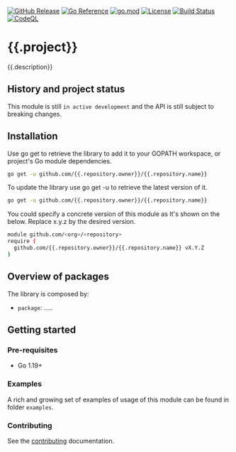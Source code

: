 [![GitHub Release](https://img.shields.io/github/v/release/{{.repository.owner}}/{{.repository.name}})](https://github.com/{{.repository.owner}}/{{.repository.name}}/releases)
[![Go Reference](https://pkg.go.dev/badge/github.com/{{.repository.owner}}/{{.repository.name}}.svg)](https://pkg.go.dev/github.com/{{.repository.owner}}/{{.repository.name}})
[![go.mod](https://img.shields.io/github/go-mod/go-version/{{.repository.owner}}/{{.repository.name}})](go.mod)
[![License](https://img.shields.io/badge/License-Apache_2.0-blue.svg)](https://img.shields.io/github/license/{{.repository.owner}}/{{.repository.name}})
[![Build Status](https://img.shields.io/github/actions/workflow/status/{{.repository.owner}}/{{.repository.name}}/build.yml?branch=main)](https://github.com/{{.repository.owner}}/{{.repository.name}}/actions?query=workflow%3ABuild+branch%3Amain)
[![CodeQL](https://github.com/{{.repository.owner}}/{{.repository.name}}/actions/workflows/codeql.yml/badge.svg?branch=main)](https://github.com/{{.repository.owner}}/{{.repository.name}}/actions/workflows/codeql.yml)

# {{.project}}

{{.description}}

## History and project status

This module is still `in active development` and the API is still subject to breaking changes.

## Installation

Use go get to retrieve the library to add it to your GOPATH workspace, or project's Go module dependencies.

```bash
go get -u github.com/{{.repository.owner}}/{{.repository.name}}
```

To update the library use go get -u to retrieve the latest version of it.

```bash
go get -u github.com/{{.repository.owner}}/{{.repository.name}}
```

You could specify a concrete version of this module as It's shown on the below. Replace x.y.z by the desired version.

```bash
module github.com/<org>/<repository>
require ( 
  github.com/{{.repository.owner}}/{{.repository.name}} vX.Y.Z
)
```

## Overview of packages

The library is composed by:

* `package`: .....

## Getting started

### Pre-requisites

* Go 1.19+

### Examples

A rich and growing set of examples of usage of this module can be found in folder `examples`.


### Contributing

See the [contributing](https://github.com/{{.repository.owner}}/{{.repository.name}}/blob/main/CONTRIBUTING.md) documentation.


